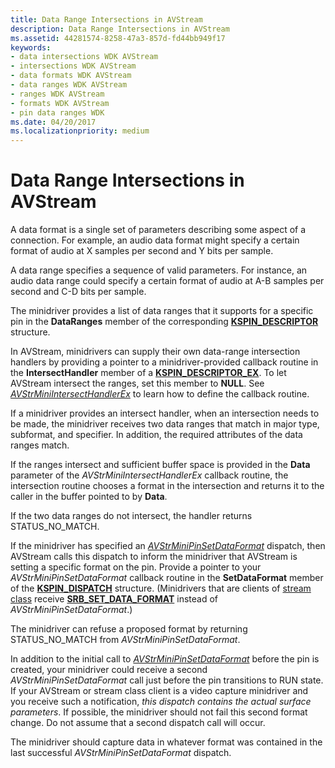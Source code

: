 ```yaml
---
title: Data Range Intersections in AVStream
description: Data Range Intersections in AVStream
ms.assetid: 44281574-8258-47a3-857d-fd44bb949f17
keywords:
- data intersections WDK AVStream
- intersections WDK AVStream
- data formats WDK AVStream
- data ranges WDK AVStream
- ranges WDK AVStream
- formats WDK AVStream
- pin data ranges WDK
ms.date: 04/20/2017
ms.localizationpriority: medium
---
```


# Data Range Intersections in AVStream





A data format is a single set of parameters describing some aspect of a connection. For example, an audio data format might specify a certain format of audio at X samples per second and Y bits per sample.

A data range specifies a sequence of valid parameters. For instance, an audio data range could specify a certain format of audio at A-B samples per second and C-D bits per sample.

The minidriver provides a list of data ranges that it supports for a specific pin in the **DataRanges** member of the corresponding [**KSPIN\_DESCRIPTOR**](/windows-hardware/drivers/ddi/ks/ns-ks-kspin_descriptor) structure.

In AVStream, minidrivers can supply their own data-range intersection handlers by providing a pointer to a minidriver-provided callback routine in the **IntersectHandler** member of a [**KSPIN\_DESCRIPTOR\_EX**](/windows-hardware/drivers/ddi/ks/ns-ks-_kspin_descriptor_ex). To let AVStream intersect the ranges, set this member to **NULL**. See [*AVStrMiniIntersectHandlerEx*](/windows-hardware/drivers/ddi/ks/nc-ks-pfnksintersecthandlerex) to learn how to define the callback routine.

If a minidriver provides an intersect handler, when an intersection needs to be made, the minidriver receives two data ranges that match in major type, subformat, and specifier. In addition, the required attributes of the data ranges match.

If the ranges intersect and sufficient buffer space is provided in the **Data** parameter of the *AVStrMiniIntersectHandlerEx* callback routine, the intersection routine chooses a format in the intersection and returns it to the caller in the buffer pointed to by **Data**.

If the two data ranges do not intersect, the handler returns STATUS\_NO\_MATCH.

If the minidriver has specified an [*AVStrMiniPinSetDataFormat*](/windows-hardware/drivers/ddi/ks/nc-ks-pfnkspinsetdataformat) dispatch, then AVStream calls this dispatch to inform the minidriver that AVStream is setting a specific format on the pin. Provide a pointer to your *AVStrMiniPinSetDataFormat* callback routine in the **SetDataFormat** member of the [**KSPIN\_DISPATCH**](/windows-hardware/drivers/ddi/ks/ns-ks-_kspin_dispatch) structure. (Minidrivers that are clients of [stream class](/windows-hardware/drivers/ddi/_stream/index) receive [**SRB\_SET\_DATA\_FORMAT**](./srb-set-data-format.md) instead of *AVStrMiniPinSetDataFormat*.)

The minidriver can refuse a proposed format by returning STATUS\_NO\_MATCH from *AVStrMiniPinSetDataFormat*.

In addition to the initial call to [*AVStrMiniPinSetDataFormat*](/windows-hardware/drivers/ddi/ks/nc-ks-pfnkspinsetdataformat) before the pin is created, your minidriver could receive a second *AVStrMiniPinSetDataFormat* call just before the pin transitions to RUN state. If your AVStream or stream class client is a video capture minidriver and you receive such a notification, *this dispatch contains the actual surface parameters*. If possible, the minidriver should not fail this second format change. Do not assume that a second dispatch call will occur.

The minidriver should capture data in whatever format was contained in the last successful *AVStrMiniPinSetDataFormat* dispatch.

 

